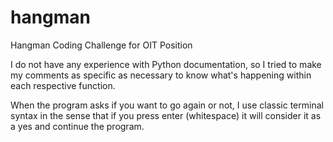 # hangman
Hangman Coding Challenge for OIT Position

I do not have any experience with Python documentation, 
so I tried to make my comments as specific as necessary to know what's happening
within each respective function.

When the program asks if you want to go again or not, 
I use classic terminal syntax in the sense that if you press enter (whitespace)
it will consider it as a yes and continue the program. 
